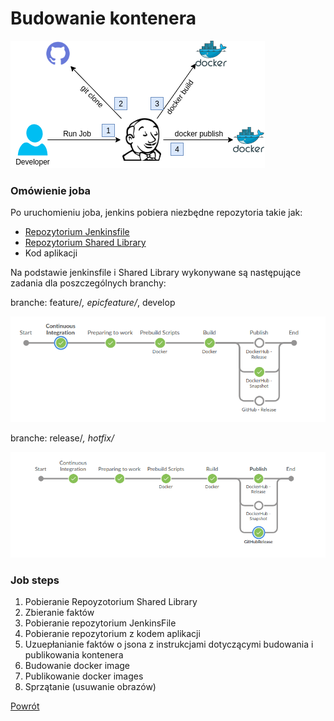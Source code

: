 Budowanie kontenera
=========

![Infrastructure](../../../__images/projects/jenkins/dockerBuild.png)


### Omówienie joba
Po uruchomieniu joba, jenkins pobiera niezbędne repozytoria takie jak:
  - [Repozytorium Jenkinsfile](git@github.com:wolfsea89/Jenkins-Ci-Jenkinsfiles.git)
  - [Repozytorium Shared Library](git@github.com:wolfsea89/Jenkins-Sharedlibraries.git)
  - Kod aplikacji

Na podstawie jenkinsfile i Shared Library wykonywane są następujące zadania dla poszczególnych branchy:

branche: feature/*, epicfeature/*, develop

![Pipeline Release](../../../__images/projects/jenkins/dockerJenkinsFileSnapshot.png)


branche: release/*, hotfix/*

![Pipeline Release](../../../__images/projects/jenkins/dockerJenkinsFileRelease.png)

### Job steps
1. Pobieranie Repoyzotorium Shared Library
2. Zbieranie faktów
3. Pobieranie repozytorium JenkinsFile
4. Pobieranie repozytorium z kodem aplikacji
5. Uzuepłanianie faktów o jsona z instrukcjami dotyczącymi budowania i publikowania kontenera
6. Budowanie docker image
7. Publikowanie docker images
8. Sprzątanie (usuwanie obrazów)

[Powrót](../Overview.PL.md)